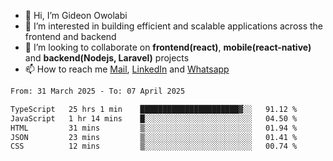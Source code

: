 - 👋 Hi, I’m Gideon Owolabi
- 👀 I’m interested in building efficient and scalable applications across the frontend and backend
- 💞️ I’m looking to collaborate on <b>frontend(react)</b>, <b>mobile(react-native)</b> and <b>backend(Nodejs, Laravel)</b> projects
- 📫 How to reach me <a href="mailto:gideoniyin2021@gmail.com">Mail</a>, <a href="https://www.linkedin.com/in/gideon-owolabi-9b667a232/">LinkedIn</a> and <a href="https://wa.me/2348055377085">Whatsapp</a>

<!---
gude1/gude1 is a ✨ special ✨ repository because its `README.md` (this file) appears on your GitHub profile.
You can click the Preview link to take a look at your changes.
--->

<!--START_SECTION:waka-->

```txt
From: 31 March 2025 - To: 07 April 2025

TypeScript   25 hrs 1 min    ██████████████████████▓░░   91.12 %
JavaScript   1 hr 14 mins    █░░░░░░░░░░░░░░░░░░░░░░░░   04.50 %
HTML         31 mins         ▒░░░░░░░░░░░░░░░░░░░░░░░░   01.94 %
JSON         23 mins         ▒░░░░░░░░░░░░░░░░░░░░░░░░   01.41 %
CSS          12 mins         ▒░░░░░░░░░░░░░░░░░░░░░░░░   00.74 %
```

<!--END_SECTION:waka-->
